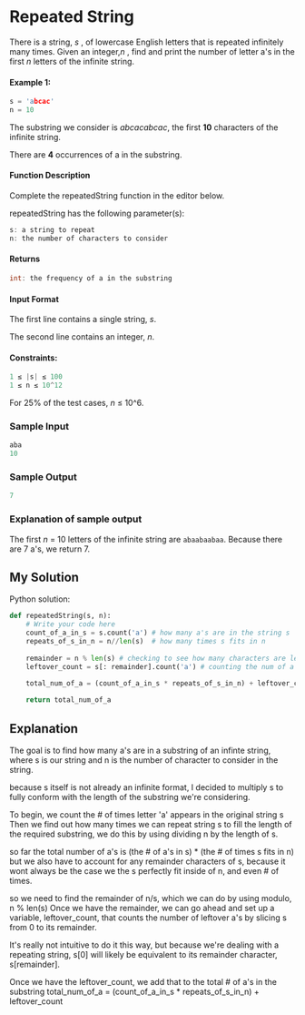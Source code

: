 # Repeated String

There is a string, *s* , of lowercase English letters that is repeated infinitely many times. Given an integer,*n* , find and print the number of letter a's in the first *n* letters of the infinite string.



#### Example 1:

```c++
s = 'abcac'
n = 10
```
The substring we consider is *abcacabcac*, the first **10** characters of the infinite string.

There are **4** occurrences of a in the substring.



#### Function Description

Complete the repeatedString function in the editor below.

repeatedString has the following parameter(s):

```c++
s: a string to repeat
n: the number of characters to consider
```

#### Returns
```c++
int: the frequency of a in the substring
```

#### Input Format

The first line contains a single string, *s*.

The second line contains an integer, *n*.


#### Constraints:
```c++
1 ≤ |s| ≤ 100
1 ≤ n ≤ 10^12
```
For 25% of the test cases, *n* ≤ 10^6.



### Sample Input
```c++
aba
10
```

### Sample Output
```c++
7
```

### Explanation of sample output
The first *n* = 10 letters of the infinite string are `abaabaabaa`. Because there are 7 a's, we return 7.

## My Solution
Python solution:
```python
def repeatedString(s, n):
    # Write your code here
    count_of_a_in_s = s.count('a') # how many a's are in the string s
    repeats_of_s_in_n = n//len(s)  # how many times s fits in n
    
    remainder = n % len(s) # checking to see how many characters are left over
    leftover_count = s[: remainder].count('a') # counting the num of a's in the remainder string

    total_num_of_a = (count_of_a_in_s * repeats_of_s_in_n) + leftover_count
    
    return total_num_of_a
```

## Explanation

 The goal is to find how many a's are in a substring of an infinte string, where s is our string and n is the number of character to consider in the string.

 because s itself is not already an infinite format, I decided to multiply s to fully conform with the length of the substring we're considering.
 
 To begin, we count the # of times letter 'a' appears in the original string s
 Then we find out how many times we can repeat string s to fill the length of the required substring, we do this by using dividing n by the length of s.
 
 so far the total number of a's is (the # of a's in s) * (the # of times s fits in n)
 but we also have to account for any remainder characters of s, because it wont always be the case we the s perfectly fit inside of n, and even # of times.

 so we need to find the remainder of n/s, which we can do by using modulo, n % len(s)
 Once we have the remainder, we can go ahead and set up a variable, leftover_count, that counts the number of leftover a's by slicing s from 0 to its remainder.

 It's really not intuitive to do it this way, but because we're dealing with a repeating string, s[0] will likely be equivalent to its remainder character, s[remainder].

 Once we have the leftover_count, we add that to the total # of a's in the substring
 total_num_of_a = (count_of_a_in_s * repeats_of_s_in_n) + leftover_count
```